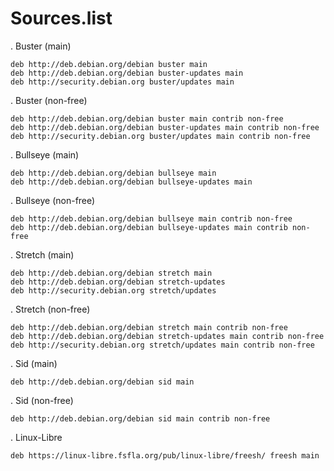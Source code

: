 
# Sources.list

. Buster (main)

    deb http://deb.debian.org/debian buster main
    deb http://deb.debian.org/debian buster-updates main
    deb http://security.debian.org buster/updates main

. Buster (non-free)

    deb http://deb.debian.org/debian buster main contrib non-free
    deb http://deb.debian.org/debian buster-updates main contrib non-free
    deb http://security.debian.org buster/updates main contrib non-free

. Bullseye (main)

    deb http://deb.debian.org/debian bullseye main
    deb http://deb.debian.org/debian bullseye-updates main

. Bullseye (non-free)

    deb http://deb.debian.org/debian bullseye main contrib non-free
    deb http://deb.debian.org/debian bullseye-updates main contrib non-free

. Stretch (main)

    deb http://deb.debian.org/debian stretch main
    deb http://deb.debian.org/debian stretch-updates
    deb http://security.debian.org stretch/updates

. Stretch (non-free)

    deb http://deb.debian.org/debian stretch main contrib non-free
    deb http://deb.debian.org/debian stretch-updates main contrib non-free
    deb http://security.debian.org stretch/updates main contrib non-free

. Sid (main)

    deb http://deb.debian.org/debian sid main

. Sid (non-free)

    deb http://deb.debian.org/debian sid main contrib non-free

. Linux-Libre

    deb https://linux-libre.fsfla.org/pub/linux-libre/freesh/ freesh main
